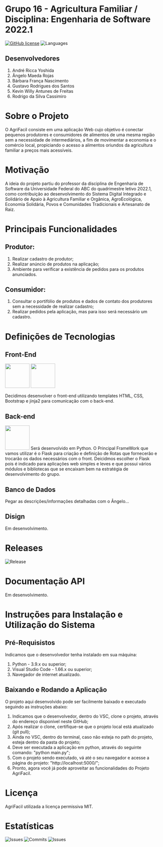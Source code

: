 # Grupo 16 - Agricultura Familiar / Disciplina: Engenharia de Software 2022.1

[![GitHub license](https://img.shields.io/github/license/ES-UFABC/AgriFacil?style=for-the-badge)](https://github.com/ES-UFABC/AgriFacil/blob/main/LICENSE) ![Languages](https://img.shields.io/github/languages/count/ES-UFABC/AgriFacil?style=for-the-badge)

## Desenvolvedores

1. André Ricca Yoshida
1. Ângelo Maeda Rojas
1. Bárbara França Nascimento
1. Gustavo Rodrigues dos Santos
1. Kevin Willy Antunes de Freitas
1. Rodrigo da Silva Cassimiro

# Sobre o Projeto
O AgriFacil consiste em uma aplicação Web cujo objetivo é conectar pequenos produtores e consumidores de alimentos de uma mesma região sem a necessidade de intermediários, a fim de movimentar a economia e o comércio local, propiciando o acesso a alimentos oriundos da agricultura familiar a preços mais acessíveis.

# Motivação
A ideia do projeto partiu do professor da disciplina de Engenharia de Software da Universidade Federal do ABC do quadrimestre letivo 2022.1, como contribuição ao desenvolvimento do Sistema Digital Integrado e Solidário de Apaio à Agricultura Familiar e Orgânica, AgroEcológica, Economia Solidária, Povos e Comunidades Tradicionais e Artesanato de Raiz.

# Principais Funcionalidades
## Produtor:
1. Realizar cadastro de produtor;
2. Realizar anúncio de produtos na aplicação;
3. Ambiente para verificar a existência de pedidos para os produtos anunciados.

## Consumidor: 
1. Consultar o portifólio de produtos e dados de contato dos produtores sem a necessidade de realizar cadastro;
1. Realizar pedidos pela aplicação, mas para isso será necessário um cadastro.

# Definições de Tecnologias
## Front-End
<img src="https://cdn.jsdelivr.net/gh/devicons/devicon/icons/css3/css3-original-wordmark.svg" width="80" height="80" /> <img src="https://cdn.jsdelivr.net/gh/devicons/devicon/icons/html5/html5-original-wordmark.svg" width="80" height="80" />

Decidimos desenvolver o front-end utilizando templates HTML, CSS, Bootstrap e jinja2 para comunicação com o back-end.

## Back-end
<img src="https://cdn.jsdelivr.net/gh/devicons/devicon/icons/flask/flask-original-wordmark.svg" width="80" height="80" />
Será desenvolvido em Python.
O Principal FrameWork que vamos utilizar é o Flask para criação e definição de Rotas que fornecerão e trocarão os dados necessários com o front.
Deicidmos escolher o Flask pois é indicado para aplicações web simples e leves e que possui vários módulos e bibliotecas que se encaixam bem na estratégia de desenvolvimento do grupo.

## Banco de Dados
Pegar as descrições/informações detalhadas com o Ângelo...
## Disign
Em desenvolvimento.

# Releases
![Release](https://img.shields.io/github/v/release/Es-UFABC/agrifacil?style=for-the-badge)

# Documentação API
Em desenvolvimento.

# Instruções para Instalação e Utilização do Sistema
## Pré-Requisistos
Indicamos que o desenvolvedor tenha instalado em sua máquina:
  1. Python - 3.9.x ou superior;
  1. Visual Studio Code - 1.66.x ou superior;
  2. Navegador de internet atualizado.

## Baixando e Rodando a Aplicação
O projeto aqui desenvolvido pode ser facilmente baixado e executado seguindo as instruções abaixo:
  1. Indicamos que o desenvolvedor, dentro do VSC, clone o projeto, através do endereço disponível neste GitHub;
  1. Após realizar o clone, certifique-se que o projeto local está atualizado (git pull);
  1. Ainda no VSC, dentro do terminal, caso não esteja no path do projeto, esteja dentro da pasta do projeto;
  1. Deve ser executada a aplicação em python, através do seguinte comando: "python main.py";
  1. Com o projeto sendo executado, vá até o seu navegador e acesse a página do projeto: "http://localhost:5000/";
  1. Pronto, agora você já pode aproveitar as funcionalidades do Projeto AgriFacil.
 
# Licença
AgriFacil utilizada a licença permissiva MIT.

# Estatísticas
![Issues](https://img.shields.io/github/issues/ES-UFABC/AgriFacil?style=for-the-badge)    ![Commits](https://img.shields.io/github/commit-activity/y/ES-UFABC/AgriFacil?style=for-the-badge) ![Issues](https://img.shields.io/github/issues-closed/ES-UFABC/AgriFacil?style=for-the-badge)
